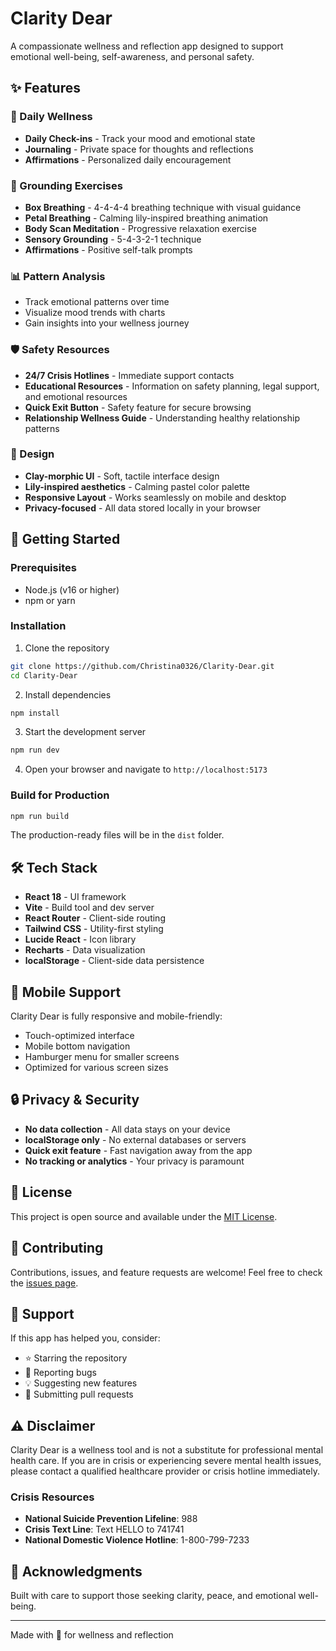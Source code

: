 # Clarity Dear

A compassionate wellness and reflection app designed to support emotional well-being, self-awareness, and personal safety.

## ✨ Features

### 🌸 Daily Wellness
- **Daily Check-ins** - Track your mood and emotional state
- **Journaling** - Private space for thoughts and reflections
- **Affirmations** - Personalized daily encouragement

### 🧘 Grounding Exercises
- **Box Breathing** - 4-4-4-4 breathing technique with visual guidance
- **Petal Breathing** - Calming lily-inspired breathing animation
- **Body Scan Meditation** - Progressive relaxation exercise
- **Sensory Grounding** - 5-4-3-2-1 technique
- **Affirmations** - Positive self-talk prompts

### 📊 Pattern Analysis
- Track emotional patterns over time
- Visualize mood trends with charts
- Gain insights into your wellness journey

### 🛡️ Safety Resources
- **24/7 Crisis Hotlines** - Immediate support contacts
- **Educational Resources** - Information on safety planning, legal support, and emotional resources
- **Quick Exit Button** - Safety feature for secure browsing
- **Relationship Wellness Guide** - Understanding healthy relationship patterns

### 🎨 Design
- **Clay-morphic UI** - Soft, tactile interface design
- **Lily-inspired aesthetics** - Calming pastel color palette
- **Responsive Layout** - Works seamlessly on mobile and desktop
- **Privacy-focused** - All data stored locally in your browser

## 🚀 Getting Started

### Prerequisites
- Node.js (v16 or higher)
- npm or yarn

### Installation

1. Clone the repository
```bash
git clone https://github.com/Christina0326/Clarity-Dear.git
cd Clarity-Dear
```

2. Install dependencies
```bash
npm install
```

3. Start the development server
```bash
npm run dev
```

4. Open your browser and navigate to `http://localhost:5173`

### Build for Production

```bash
npm run build
```

The production-ready files will be in the `dist` folder.

## 🛠️ Tech Stack

- **React 18** - UI framework
- **Vite** - Build tool and dev server
- **React Router** - Client-side routing
- **Tailwind CSS** - Utility-first styling
- **Lucide React** - Icon library
- **Recharts** - Data visualization
- **localStorage** - Client-side data persistence

## 📱 Mobile Support

Clarity Dear is fully responsive and mobile-friendly:
- Touch-optimized interface
- Mobile bottom navigation
- Hamburger menu for smaller screens
- Optimized for various screen sizes

## 🔒 Privacy & Security

- **No data collection** - All data stays on your device
- **localStorage only** - No external databases or servers
- **Quick exit feature** - Fast navigation away from the app
- **No tracking or analytics** - Your privacy is paramount

## 📝 License

This project is open source and available under the [MIT License](LICENSE).

## 🤝 Contributing

Contributions, issues, and feature requests are welcome! Feel free to check the [issues page](https://github.com/Christina0326/Clarity-Dear/issues).

## 💖 Support

If this app has helped you, consider:
- ⭐ Starring the repository
- 🐛 Reporting bugs
- 💡 Suggesting new features
- 🔀 Submitting pull requests

## ⚠️ Disclaimer

Clarity Dear is a wellness tool and is not a substitute for professional mental health care. If you are in crisis or experiencing severe mental health issues, please contact a qualified healthcare provider or crisis hotline immediately.

### Crisis Resources
- **National Suicide Prevention Lifeline**: 988
- **Crisis Text Line**: Text HELLO to 741741
- **National Domestic Violence Hotline**: 1-800-799-7233

## 🌟 Acknowledgments

Built with care to support those seeking clarity, peace, and emotional well-being.

---

Made with 💚 for wellness and reflection
